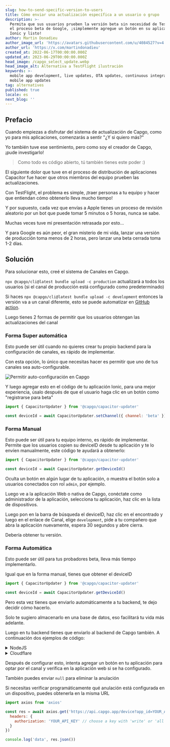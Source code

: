 ```yaml
---
slug: how-to-send-specific-version-to-users
title: Cómo enviar una actualización específica a un usuario o grupo
description: >-
  Permita que sus usuarios prueben la versión beta sin necesidad de TestFlight o
  el proceso beta de Google, ¡simplemente agregue un botón en su aplicación
  Ionic y listo!
author: Martin Donadieu
author_image_url: 'https://avatars.githubusercontent.com/u/4084527?v=4'
author_url: 'https://x.com/martindonadieu'
created_at: 2022-06-17T00:00:00.000Z
updated_at: 2023-06-29T00:00:00.000Z
head_image: /capgo_select_update.webp
head_image_alt: Alternativa a TestFlight ilustración
keywords: >-
  mobile app development, live updates, OTA updates, continuous integration,
  mobile app updates
tag: alternatives
published: true
locale: es
next_blog: ''
---
```

## Prefacio

Cuando empiezas a disfrutar del sistema de actualización de Capgo, como yo para mis aplicaciones, comenzarás a sentir "¿Y si quiero más?"

Yo también tuve ese sentimiento, pero como soy el creador de Capgo, ¡pude investigarlo!

> Como todo es código abierto, tú también tienes este poder :)

El siguiente dolor que tuve en el proceso de distribución de aplicaciones Capacitor fue hacer que otros miembros del equipo prueben las actualizaciones.

Con TestFlight, el problema es simple, ¡traer personas a tu equipo y hacer que entiendan cómo obtenerlo lleva mucho tiempo!

Y por supuesto, cada vez que envías a Apple tienes un proceso de revisión aleatorio por un bot que puede tomar 5 minutos o 5 horas, nunca se sabe.

Muchas veces tuve mi presentación retrasada por esto...

Y para Google es aún peor, el gran misterio de mi vida, lanzar una versión de producción toma menos de 2 horas, pero lanzar una beta cerrada toma 1-2 días.

## Solución

Para solucionar esto, creé el sistema de Canales en Capgo.

`npx @capgo/cli@latest bundle upload -c production` actualizará a todos los usuarios (si el canal de producción está configurado como predeterminado)

Si haces `npx @capgo/cli@latest bundle upload -c development` entonces la versión va a un canal diferente, esto se puede automatizar en [GitHub action](/blog/manage-dev-and-prod-build-with-github-actions/).

Luego tienes 2 formas de permitir que los usuarios obtengan las actualizaciones del canal

### Forma Super automática

Esto puede ser útil cuando no quieres crear tu propio backend para la configuración de canales, es rápido de implementar.

Con esta opción, lo único que necesitas hacer es permitir que uno de tus canales sea auto-configurable.

![Permitir auto-configuración en Capgo](/self_set.webp)

Y luego agregar esto en el código de tu aplicación Ionic, para una mejor experiencia, úsalo después de que el usuario haga clic en un botón como "registrarse para beta"
```js
import { CapacitorUpdater } from '@capgo/capacitor-updater'

const deviceId = await CapacitorUpdater.setChannel({ channel: 'beta' })
```

### Forma Manual

Esto puede ser útil para tu equipo interno, es rápido de implementar.
Permite que los usuarios copien su deviceID desde tu aplicación y te lo envíen manualmente, este código te ayudará a obtenerlo:
```js
import { CapacitorUpdater } from '@capgo/capacitor-updater'

const deviceId = await CapacitorUpdater.getDeviceId()
```
Oculta un botón en algún lugar de tu aplicación, o muestra el botón solo a usuarios conectados con rol `admin`, por ejemplo.

Luego ve a la aplicación Web o nativa de Capgo, conéctate como administrador de la aplicación, selecciona tu aplicación, haz clic en la lista de dispositivos.

Luego pon en la barra de búsqueda el deviceID, haz clic en el encontrado y luego en el enlace de Canal, elige `development`, pide a tu compañero que abra la aplicación nuevamente, espera 30 segundos y abre cierra.

Debería obtener tu versión.

### Forma Automática

Esto puede ser útil para tus probadores beta, lleva más tiempo implementarlo.

Igual que en la forma manual, tienes que obtener el deviceID
```js
import { CapacitorUpdater } from '@capgo/capacitor-updater'

const deviceId = await CapacitorUpdater.getDeviceId()
```

Pero esta vez tienes que enviarlo automáticamente a tu backend, te dejo decidir cómo hacerlo.

Solo te sugiero almacenarlo en una base de datos, eso facilitará tu vida más adelante.

Luego en tu backend tienes que enviarlo al backend de Capgo también. A continuación dos ejemplos de código:
<details>
  <summary>NodeJS</summary>

```js
import axios from 'axios'

await axios.post('https://api.capgo.app/device', {
  app_id: 'YOUR_APP_ID',
  device_id: 'DEVICE_ID',
  channel: 'CHANNEL_NAME', // The name of the channel, or undefined if version_id provided
  version_id: 'VERSION_NAME' // this is optionnal, if provide it will override the channel, that usefull when you want to debug only one user.
}, {
  headers: {
    authorization: 'YOUR_API_KEY' // choose a key with 'write' or 'all' rights
  }
})
```
</details>

<details>
  <summary>Cloudflare</summary>
  
```js
addEventListener('fetch', (event) => {
  event.respondWith(
    handleRequest(event.request).catch(
      err => new Response(err.stack, { status: 500 })
    )
  )
})

async function handleRequest(request) {
  const { pathname, method } = new URL(request.url)
  const body = await request.json()
  const newBody = JSON.stringify({
    app_id: 'YOUR_APP_ID',
    device_id: body.device_id,
    channel: 'alpha'
  })
  const newUrl = new URL('https://api.capgo.app/device')
  const options = {
    headers: {
      authorization: 'YOUR_API_KEY',
    },
    method: 'POST',
    body: newBody
  }

  if (request.method === 'DELETE') {
    // DELETE the channel link
    options.method = 'DELETE'
    return fetch(newUrl.toString(), options)
  }

  return fetch(newUrl.toString(), options)
}
```
Y simplemente envía tu device_id en el cuerpo de la URL desplegada con POST para agregar y método DELETE para eliminar.
</details>

Después de configurar esto, intenta agregar un botón en tu aplicación para optar por el canal y verifica en la aplicación web si se ha configurado.

También puedes enviar `null` para eliminar la anulación

Si necesitas verificar programáticamente qué anulación está configurada en un dispositivo, puedes obtenerla en la misma URL

```js
import axios from 'axios'

const res = await axios.get('https://api.capgo.app/device?app_id=YOUR_APP_ID&device_id=DEVICE_ID', {
  headers: {
    authorization: 'YOUR_API_KEY' // choose a key with 'write' or 'all' rights
  }
})

console.log('data', res.json())
```
